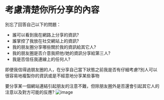 [Title]: # (考慮清楚你所分享的內容)
[Order]: # (4)

# 考慮清楚你所分享的內容

別忘了回答自己以下的問題：

* 誰可以看到我在網路上分享的資訊?
* 誰掌控了我放在社交網站上的資訊?
* 我的朋友圈分享哪些關於我的資訊給其它人?
* 我的朋友圈是否介意我把他/她的資訊分享給第三人?
* 我是否信任我連線上的任何人?

即便我信得過朋友圈的人，在分享自己當下狀態之前我是否有仔細考慮?別人可以很容易地複製你的資訊或是不經意地分享某些事物

要分享某一個網站連結引起朋友的注意不難，但除朋友圈外是否還會引起其它人的注意以及對方可能的反應? 
![image](socialb3.png)